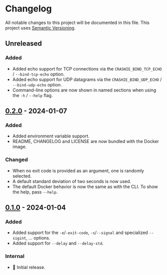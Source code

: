 # Changelog

All notable changes to this project will be documented in this file.
This project uses [Semantic Versioning](https://semver.org/spec/v2.0.0.html).

## Unreleased

### Added

- Added echo support for TCP connections via the `CRASHIE_BIND_TCP_ECHO` / `--bind-tcp-echo` option.
- Added echo support for UDP datagrams via the `CRASHIE_BIND_UDP_ECHO` / `--bind-udp-echo` option.
- Command-line options are now shown in named sections when using the `-h` / `--help` flag.

## [0.2.0] - 2024-01-07

### Added

- Added environment variable support.
- README, CHANGELOG and LICENSE are now bundled with the Docker image.

### Changed

- When no exit code is provided as an argument, one is randomly selected.
- A default standard deviation of two seconds is now used.
- The default Docker behavior is now the same as with the CLI. To show the help, pass `--help`.

## [0.1.0] - 2024-01-04

### Added

- Added support for the `-e`/`-exit-code`, `-s`/`--signal` and specialized `--sigint`, ... options.
- Added support for `--delay` and `--delay-std`.

### Internal

- 🎉 Initial release.

[0.2.0]: https://github.com/sunsided/crashie/releases/tag/0.2.0
[0.1.0]: https://github.com/sunsided/crashie/releases/tag/0.1.0
